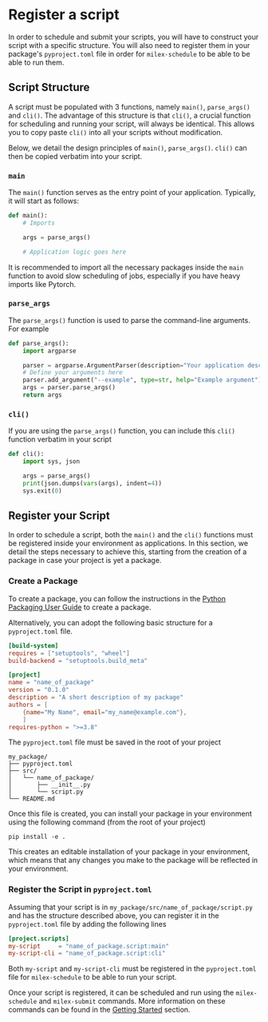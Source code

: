 # Register a script

In order to schedule and submit your scripts, you will have to construct your
script with a specific structure. You will also need to register them in your
package's `pyproject.toml` file in order for `milex-schedule` to be able to be
able to run them.

## Script Structure

A script must be populated with 3 functions, namely `main()`, `parse_args()` and
`cli()`. The advantage of this structure is that `cli()`, a crucial function for
scheduling and running your script, will always be identical. This allows you to
copy paste `cli()` into all your scripts without modification.

Below, we detail the design principles of `main()`, `parse_args()`. `cli()` can
then be copied verbatim into your script.

### `main`

The `main()` function serves as the entry point of your application. Typically,
it will start as follows:

```python
def main():
    # Imports

    args = parse_args()

    # Application logic goes here
```

It is recommended to import all the necessary packages inside the `main`
function to avoid slow scheduling of jobs, especially if you have heavy imports
like Pytorch.

### `parse_args`

The `parse_args()` function is used to parse the command-line arguments. For
example

```python
def parse_args():
    import argparse

    parser = argparse.ArgumentParser(description="Your application description here.")
    # Define your arguments here
    parser.add_argument("--example", type=str, help="Example argument")
    args = parser.parse_args()
    return args
```

### `cli()`

If you are using the `parse_args()` function, you can include this `cli()`
function verbatim in your script

```python
def cli():
    import sys, json

    args = parse_args()
    print(json.dumps(vars(args), indent=4))
    sys.exit(0)
```

## Register your Script

In order to schedule a script, both the `main()` and the `cli()` functions must
be registered inside your environment as applications. In this section, we
detail the steps necessary to achieve this, starting from the creation of a
package in case your project is yet a package.

### Create a Package

To create a package, you can follow the instructions in the
[Python Packaging User Guide](https://packaging.python.org/en/latest/tutorials/packaging-projects/)
to create a package.

Alternatively, you can adopt the following basic structure for a
`pyproject.toml` file.

```toml
[build-system]
requires = ["setuptools", "wheel"]
build-backend = "setuptools.build_meta"

[project]
name = "name_of_package"
version = "0.1.0"
description = "A short description of my package"
authors = [
    {name="My Name", email="my_name@example.com"},
    ]
requires-python = ">=3.8"
```

The `pyproject.toml` file must be saved in the root of your project

```
my_package/
├── pyproject.toml
├── src/
│   └── name_of_package/
│       ├── __init__.py
│       └── script.py
└── README.md
```

Once this file is created, you can install your package in your environment
using the following command (from the root of your project)

```shell
pip install -e .
```

This creates an editable installation of your package in your environment, which
means that any changes you make to the package will be reflected in your
environment.

### Register the Script in `pyproject.toml`

Assuming that your script is in `my_package/src/name_of_package/script.py` and
has the structure described above, you can register it in the `pyproject.toml`
file by adding the following lines

```toml
[project.scripts]
my-script     = "name_of_package.script:main"
my-script-cli = "name_of_package.script:cli"
```

Both `my-script` and `my-script-cli` must be registered in the `pyproject.toml`
file for `milex-schedule` to be able to run your script.

Once your script is registered, it can be scheduled and run using the
`milex-schedule` and `milex-submit` commands. More information on these commands
can be found in the [Getting Started](./getting_started.md) section.
